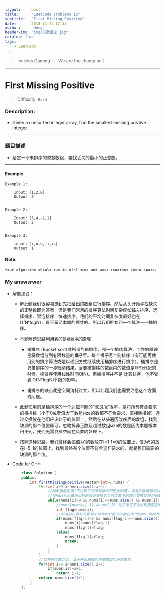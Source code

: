 ```yaml
---
layout:     post
title:      "LeetCode problems 12"
subtitle:   "First Missing Positive"
date:       2018-11-24 17:32
author:     "Heng"
header-img: "img/艾欧尼亚.jpg"
catalog: true
tags:
    - LeetCode
---
```


>Invictus Gaming——We are the champion！.

---

# First Missing Positive

>Difficulty: `Hard`

### Description:


- Given an unsorted integer array, find the smallest missing positive integer.


----


### 题目描述

- 给定一个未排序的整数数组，查找丢失的最小的正整数。

---

#### Example

    Example 1:

        Input: [1,2,0]
        Output: 3


    Example 2:

        Input: [3,4,-1,1]
        Output: 2


    Example 3:

        Input: [7,8,9,11,12]
        Output: 1


#### Note:

`Your algorithm should run in O(n) time and uses constant extra space.`

### My answerwer

- 解题思路：

    - 解此题我们很容易想到先把给出的数组进行排序，然后从头开始寻找缺失的正整数即为答案，但是我们常用的排序算法时间复杂度如插入排序、选择排序、冒泡排序、快速排序，他们的平均时间复杂度最好也在O(N*logN)，是不满足本题的要求的。所以我们思考到一个算法——桶排序。  
    - 本题解题思路利用到的是`桶排序`的原理：

        - 桶排序 (Bucket sort)或所谓的箱排序，是一个排序算法，工作的原理是将数组分到有限数量的桶子里。每个桶子再个别排序（有可能再使用别的排序算法或是以递归方式继续使用桶排序进行排序）。桶排序是鸽巢排序的一种归纳结果。当要被排序的数组内的数值是均匀分配的时候，桶排序使用线性时间O(N)。但桶排序并不是 比较排序，他不受到 O(N*logN)下限的影响。

        - 桶排序的缺点就是空间消耗过大，所以此题我们也需要注意这个方面的问题。
    - 此题使用的是桶排序的一个适应本题的“改良版”版本，是将所有符合要求的待排数（小于0或者值大于数组size的数都不符合要求，直接替换掉）通过交换放在他们应该处于的位置上，然后在从头遍历改序后的数组，找到缺漏的那个位置即可，忽略掉非正数及超过数组size的数是因为本题根本用不到，我们无需浪费空间在负数的处理上。
    - 按照这种思路，我们最终会把值为1的数放在i=1-1=0的位置上，值为5的放在i=5-1的位置上，找到最终某个位置不符合这样要求的，就是我们需要的缺漏的那个值。


- Code for C++:

    ```java
        class Solution {
        public:
            int firstMissingPositive(vector<int>& nums) {
                for(int i=0;i<nums.size();i++){
                    //如果当前位置i下出现了比所有数的和还大的值，或者负数值都可以直接忽略，节约空间。对于符合要求的值就将其与其应该在的位置的数进行交换。
                    //使用wihle循环目的是保证交换到当前位置下的数也要被交换到该处的位置上，直到当前位置下的数是满足要求的，才进行下一个数的操作。
                    while(nums[i]>0 && nums[i]<=nums.size() && nums[i]!=i+1 && nums[nums[i]-1]!=nums[i]){
                        //nums[nums[i]-1]!=nums[i]) 为了保证不会出现无限互相交换（while循环无法终止），已经满足要求的数我们也没必要进行交换。
                        int flag=nums[i];
                        //对当前位置马上要被交换到的位置上的数也进行判断，负数及超过数组size的数都可舍弃——直接替换;符合要求的数保留，并进行交换
                        if(nums[flag-1]>0 && nums[flag-1]<=nums.size()){
                            nums[i]=nums[flag-1];
                            nums[flag-1]=flag;
                        }else{
                            nums[flag-1]=flag;
                            break;
                        }
                    }
                }
                //交换好位置之后，从头开始漏掉的正整数即为所需要的
                for(int i=0;i<nums.size();i++)
                    if(nums[i]!=i+1)   
                        return i+1;
                return nums.size()+1;
            }
        };
    ```
